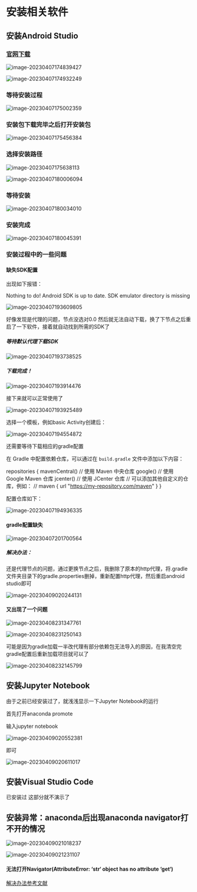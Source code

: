 # 安装相关软件

## 安装Android Studio 

### [官网下载](https://developer.android.com/studio?gclid=EAIaIQobChMI-O-K4b2X_gIVtBx9Ch1_YAm-EAAYASAAEgKxZvD_BwE&gclsrc=aw.ds)

![image-20230407174839427](images/image-20230407174839427.png)



![image-20230407174932249](images/image-20230407174932249.png)

### 等待安装过程

![image-20230407175002359](images/image-20230407175002359.png)

### 安装包下载完毕之后打开安装包



![image-20230407175456384](images/image-20230407175456384.png)



### 选择安装路径

![image-20230407175638113](images/image-20230407175638113.png)

![image-20230407180006094](images/image-20230407180006094.png)



### 等待安装

![image-20230407180034010](images/image-20230407180034010.png)

### 安装完成

![image-20230407180045391](images/image-20230407180045391.png)

### 安装过程中的一些问题

#### 缺失SDK配置

出现如下报错：

Nothing to do!
Android SDK is up to date.
SDK emulator directory is missing

![image-20230407193609805](images/image-20230407193609805.png)

好像发现是代理的问题，节点没选对0.0  然后就无法自动下载，换了下节点之后重启了一下软件，接着就自动找到所需的SDK了

##### 等待默认代理下载SDK 

![image-20230407193738525](images/image-20230407193738525.png)

##### 下载完成！

![image-20230407193914476](images/image-20230407193914476.png)

接下来就可以正常使用了

![image-20230407193925489](images/image-20230407193925489.png)

选择一个模板，例如basic Activity创建后：

![image-20230407194554872](images/image-20230407194554872.png)

还需要等待下载相应的gradle配置

在 Gradle 中配置依赖仓库，可以通过在 `build.gradle` 文件中添加以下内容：

repositories {
    mavenCentral() // 使用 Maven 中央仓库
    google() // 使用 Google Maven 仓库
    jcenter() // 使用 JCenter 仓库
    // 可以添加其他自定义的仓库，例如：
    // maven { url "https://my-repository.com/maven" }
}

配置仓库如下：

![image-20230407194936335](images/image-20230407194936335.png)

#### gradle配置缺失

![image-20230407201700564](images/image-20230407201700564.png)

##### 解决办法：

还是代理节点的问题，通过更换节点之后，我删除了原本的http代理，将.gradle文件夹目录下的gradle.properties删掉，重新配置http代理，然后重启android studio即可

![image-20230409020244131](images/image-20230409020244131.png)

#### 又出现了一个问题

![image-20230408231347761](images\image-20230408231347761.png)

![image-20230408231250143](images\image-20230408231250143.png)

可能是因为gradle加载一半改代理有部分依赖包无法导入的原因，在我清空完gradle配置后重新加载项目就可以了

![image-20230408232145799](images\image-20230408232145799.png)





## 安装Jupyter Notebook

由于之前已经安装过了，就浅浅显示一下Jupyter Notebook的运行

首先打开anaconda promote

输入jupyter notebook

![image-20230409020552381](images\image-20230409020552381.png)

即可

![image-20230409020611017](images\image-20230409020611017.png)

## 安装Visual Studio Code

已安装过 这部分就不演示了



## 安装异常：anaconda后出现anaconda navigator打不开的情况



![image-20230409021018237](images\image-20230409021018237.png)







![image-20230409021231107](images\image-20230409021231107.png)

#### 无法打开Navigator(AttributeError: ‘str‘ object has no attribute ‘get‘)



[解决办法参考文献](https://blog.csdn.net/Myblog_7267/article/details/115340107?ops_request_misc=%257B%2522request%255Fid%2522%253A%2522168097774916800188591637%2522%252C%2522scm%2522%253A%252220140713.130102334.pc%255Fall.%2522%257D&request_id=168097774916800188591637&biz_id=0&utm_medium=distribute.pc_search_result.none-task-blog-2~all~first_rank_ecpm_v1~rank_v31_ecpm-3-115340107-null-null.142^v82^insert_down38,201^v4^add_ask,239^v2^insert_chatgpt&utm_term=anaconda%20navigator%20%20AttributeError%3A%20str%20object%20has%20no%20attribute%20get&spm=1018.2226.3001.4187)

